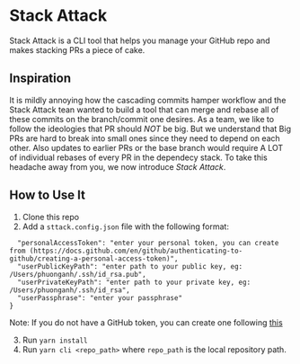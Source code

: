 # Stack Attack 
Stack Attack is a CLI tool that helps you manage your GitHub repo and makes stacking PRs a piece of cake.

## Inspiration 
It is mildly annoying how the cascading commits hamper workflow and the Stack Attack tean wanted to build a tool that can merge and rebase all of these commits on the branch/commit one desires. As a team, we like to follow the ideologies that PR should *NOT* be big. But we understand that Big PRs are hard to break into small ones since they need to depend on each other. Also updates to earlier PRs or the base branch would require A LOT of individual rebases of every PR in the dependecy stack. To take this headache away from you, we now introduce *Stack Attack*. 

## How to Use It

1. Clone this repo 
2. Add a `sttack.config.json` file with the following format: 
```{
  "personalAccessToken": "enter your personal token, you can create from (https://docs.github.com/en/github/authenticating-to-github/creating-a-personal-access-token)",
  "userPublicKeyPath": "enter path to your public key, eg: /Users/phuonganh/.ssh/id_rsa.pub",
  "userPrivateKeyPath": "enter path to your private key, eg: /Users/phuonganh/.ssh/id_rsa",
  "userPassphrase": "enter your passphrase"
}
```

Note: If you do not have a GitHub token, you can create one following [this](https://github.com/settings/tokens) 

3. Run `yarn install` 
4. Run `yarn cli <repo_path>` where `repo_path` is the local repository path. 



